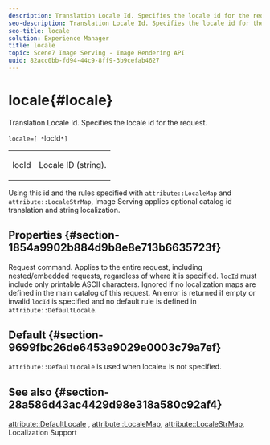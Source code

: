 ```yaml
---
description: Translation Locale Id. Specifies the locale id for the request.
seo-description: Translation Locale Id. Specifies the locale id for the request.
seo-title: locale
solution: Experience Manager
title: locale
topic: Scene7 Image Serving - Image Rendering API
uuid: 82acc0bb-fd94-44c9-8ff9-3b9cefab4627
---
```


# locale{#locale}

Translation Locale Id. Specifies the locale id for the request.

 `locale=[ *`locId`*]`

<table id="simpletable_C1899AD02C984ED3896B7620916637E7"> 
 <tr class="strow"> 
  <td class="stentry"> <p><span class="codeph"> <span class="varname"> locId</span></span> </p> </td> 
  <td class="stentry"> <p>Locale ID (string). </p></td> 
 </tr> 
</table>

Using this id and the rules specified with `attribute::LocaleMap` and `attribute::LocaleStrMap`, Image Serving applies optional catalog id translation and string localization.

## Properties {#section-1854a9902b884d9b8e8e713b6635723f}

Request command. Applies to the entire request, including nested/embedded requests, regardless of where it is specified. `locId` must include only printable ASCII characters. Ignored if no localization maps are defined in the main catalog of this request. An error is returned if empty or invalid `locId` is specified and no default rule is defined in `attribute::DefaultLocale`.

## Default {#section-9699fbc26de6453e9029e0003c79a7ef}

`attribute::DefaultLocale` is used when locale= is not specified.

## See also {#section-28a586d43ac4429d98e318a580c92af4}

[attribute::DefaultLocale](../../../../../is-api/image-catalog/image-serving-api-ref/c-image-catalog-reference/c-attributes-reference/r-defaultlocale.md#reference-69462ad9923f464f80c2c012342a6b6b) , [attribute::LocaleMap](../../../../../is-api/image-catalog/image-serving-api-ref/c-image-catalog-reference/c-attributes-reference/r-localemap.md#reference-49bbf598f8ea47c3a563755cef306318), [attribute::LocaleStrMap](../../../../../is-api/image-catalog/image-serving-api-ref/c-image-catalog-reference/c-attributes-reference/r-localestrmap.md#reference-98c42070a4bc4baf92537132be2b5b1e), Localization Support 
